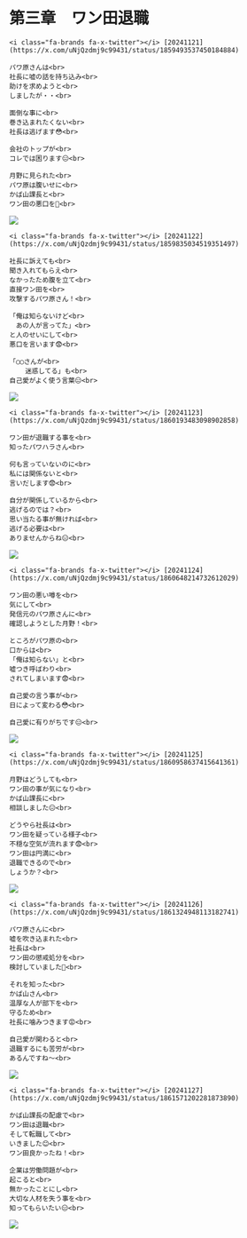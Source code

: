 <meta name="twitter:card" content="summary">
<meta name="twitter:title" content="イラスト屋のもけ屋さん">
<meta name="twitter:description" content="第三章　ワン田退職">
<meta name="twitter:image" content="https://minnanosaiban.github.io/mokeya/_static/logo.png">
<meta property="og:title" content="イラスト屋のもけ屋さん">
<meta property="og:description" content="第三章　ワン田退職">
<meta property="og:image" content="https://minnanosaiban.github.io/mokeya/_static/logo.png">
<meta property="og:url" content="https://minnanosaiban.github.io/jikoai_03/">

# 第三章　ワン田退職

`````{margin} 
<i class="fa-brands fa-x-twitter"></i> [20241121](https://x.com/uNjQzdmj9c99431/status/1859493537450184884)

パワ原さんは<br>
社長に嘘の話を持ち込み<br>
助けを求めようと<br>
しましたが・・<br>

面倒な事に<br>
巻き込まれたくない<br>
社長は逃げます😳<br>

会社のトップが<br>
コレでは困ります😑<br>

月野に見られた<br>
パワ原は腹いせに<br>
かば山課長と<br>
ワン田の悪口を🫣<br>
`````

<div class="base">

![](_static/kabayama/20241121.jpeg)

</div>

`````{margin} 
<i class="fa-brands fa-x-twitter"></i> [20241122](https://x.com/uNjQzdmj9c99431/status/1859835034519351497)

社長に訴えても<br>
聞き入れてもらえ<br>
なかったため腹を立て<br>
直接ワン田を<br>
攻撃するパワ原さん！<br>

「俺は知らないけど<br>
　あの人が言ってた」<br>
と人のせいにして<br>
悪口を言います😨<br>

「◯◯さんが<br>
    迷惑してる」も<br>
自己愛がよく使う言葉😑<br>
`````

<div class="base">

![](_static/kabayama/20241122.jpeg)

</div>

`````{margin} 
<i class="fa-brands fa-x-twitter"></i> [20241123](https://x.com/uNjQzdmj9c99431/status/1860193483098902858)

ワン田が退職する事を<br>
知ったパワハラさん<br>

何も言っていないのに<br>
私には関係ないと<br>
言いだします😨<br>

自分が関係しているから<br>
逃げるのでは？<br>
思い当たる事が無ければ<br>
逃げる必要は<br>
ありませんからね😑<br>
`````

<div class="base">

![](_static/kabayama/20241123.jpeg)

</div>

`````{margin} 
<i class="fa-brands fa-x-twitter"></i> [20241124](https://x.com/uNjQzdmj9c99431/status/1860648214732612029)

ワン田の悪い噂を<br>
気にして<br>
発信元のパワ原さんに<br>
確認しようとした月野！<br>

ところがパワ原の<br>
口からは<br>
「俺は知らない」と<br>
嘘つき呼ばわり<br>
されてしまいます😨<br>

自己愛の言う事が<br>
日によって変わる😳<br>

自己愛に有りがちです😑<br>
`````

<div class="base">

![](_static/kabayama/20241124.jpeg)

</div>

`````{margin} 
<i class="fa-brands fa-x-twitter"></i> [20241125](https://x.com/uNjQzdmj9c99431/status/1860958637415641361)

月野はどうしても<br>
ワン田の事が気になり<br>
かば山課長に<br>
相談しました😑<br>

どうやら社長は<br>
ワン田を疑っている様子<br>
不穏な空気が流れます😨<br>
ワン田は円満に<br>
退職できるので<br>
しょうか？<br>
`````

<div class="base">

![](_static/kabayama/20241125.jpeg)

</div>

`````{margin} 
<i class="fa-brands fa-x-twitter"></i> [20241126](https://x.com/uNjQzdmj9c99431/status/1861324948113182741)

パワ原さんに<br>
嘘を吹き込まれた<br>
社長は<br>
ワン田の懲戒処分を<br>
検討していました📄<br>

それを知った<br>
かば山さん<br>
温厚な人が部下を<br>
守るため<br>
社長に噛みつきます😡<br>

自己愛が関わると<br>
退職するにも苦労が<br>
あるんですね〜<br>
`````

<div class="base">

![](_static/kabayama/20241126.jpeg)

</div>

`````{margin} 
<i class="fa-brands fa-x-twitter"></i> [20241127](https://x.com/uNjQzdmj9c99431/status/1861571202281873890)

かば山課長の配慮で<br>
ワン田は退職<br>
そして転職して<br>
いきました😊<br>
ワン田良かったね！<br>

企業は労働問題が<br>
起こると<br>
無かったことにし<br>
大切な人材を失う事を<br>
知ってもらいたい😑<br>
`````

<div class="base">

![](_static/kabayama/20241127.jpeg)

</div>

##